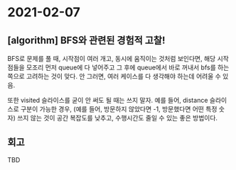 # 2021-02-07

## [algorithm] BFS와 관련된 경험적 고찰!
BFS로 문제를 풀 때, 시작점이 여러 개고, 동시에 움직이는 것처럼 보인다면, 해당 시작점들을 모조리 먼저 queue에 다 넣어주고 그 후에 queue에서 바로 꺼내서 bfs를 하는 쪽으로 고려하는 것이 맞다. 안 그러면, 여러 케이스를 다 생각해야 하는데 어려울 수 있음.

또한 visited 슬라이스를 굳이 안 써도 될 때는 쓰지 말자. 예를 들어, distance 슬라이스로 구분이 가능한 경우, (예를 들어, 방문하지 않았다면 -1, 방문했다면 어떤 특정 숫자) 쓰지 않는 것이 공간 복잡도를 낮추고, 수행시간도 줄일 수 있는 좋은 방법이다.

## 회고
TBD